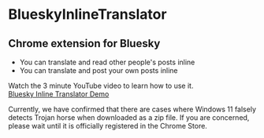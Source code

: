 # BlueskyInlineTranslator

## Chrome extension for Bluesky
- You can translate and read other people's posts inline
- You can translate and post your own posts inline

Watch the 3 minute YouTube video to learn how to use it.  
[Bluesky Inline Translator Demo](https://www.youtube.com/watch?v=6SZCvY2Yhvs)

Currently, we have confirmed that there are cases where Windows 11 falsely detects Trojan horse when downloaded as a zip file. If you are concerned, please wait until it is officially registered in the Chrome Store.  
